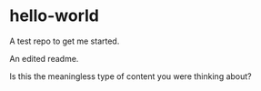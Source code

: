hello-world
===========

A test repo to get me started.

An edited readme.

Is this the meaningless type of content you were thinking about?

